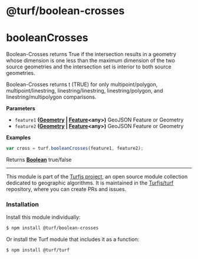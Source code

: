 # @turf/boolean-crosses

# booleanCrosses

Boolean-Crosses returns True if the intersection results in a geometry whose dimension is one less than
the maximum dimension of the two source geometries and the intersection set is interior to
both source geometries.

Boolean-Crosses returns t (TRUE) for only multipoint/polygon, multipoint/linestring, linestring/linestring, linestring/polygon, and linestring/multipolygon comparisons.

**Parameters**

-   `feature1` **([Geometry](http://geojson.org/geojson-spec.html#geometry) \| [Feature](http://geojson.org/geojson-spec.html#feature-objects)&lt;any>)** GeoJSON Feature or Geometry
-   `feature2` **([Geometry](http://geojson.org/geojson-spec.html#geometry) \| [Feature](http://geojson.org/geojson-spec.html#feature-objects)&lt;any>)** GeoJSON Feature or Geometry

**Examples**

```javascript
var cross = turf.booleanCrosses(feature1, feature2);
```

Returns **[Boolean](https://developer.mozilla.org/en-US/docs/Web/JavaScript/Reference/Global_Objects/Boolean)** true/false

<!-- This file is automatically generated. Please don't edit it directly:
if you find an error, edit the source file (likely index.js), and re-run
./scripts/generate-readmes in the turf project. -->

---

This module is part of the [Turfjs project](http://turfjs.org/), an open source
module collection dedicated to geographic algorithms. It is maintained in the
[Turfjs/turf](https://github.com/Turfjs/turf) repository, where you can create
PRs and issues.

### Installation

Install this module individually:

```sh
$ npm install @turf/boolean-crosses
```

Or install the Turf module that includes it as a function:

```sh
$ npm install @turf/turf
```
